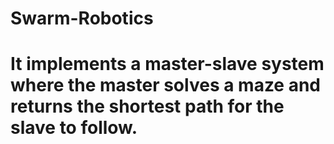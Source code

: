 # Swarm-Robotics
# It implements a master-slave system where the master solves a maze and returns the shortest path for the slave to follow.
